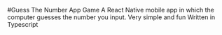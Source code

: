 #Guess The Number App Game
A React Native mobile app in which the computer guesses the number you input. Very simple and fun
Written in Typescript

